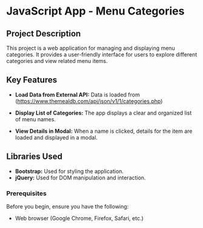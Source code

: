 # JavaScript App - Menu Categories

## Project Description

This project is a web application for managing and displaying menu categories. It provides a user-friendly interface for users to explore different categories and view related menu items.

## Key Features

- **Load Data from External API:**
 Data is loaded from (https://www.themealdb.com/api/json/v1/1/categories.php)

- **Display List of Categories:**
  The app displays a clear and organized list of menu names.

- **View Details in Modal:**
  When a name is clicked, details for the item are loaded and displayed in a modal.

## Libraries Used

- **Bootstrap:** Used for styling the application.
- **jQuery:** Used for DOM manipulation and interaction.

### Prerequisites

Before you begin, ensure you have the following:
- Web browser (Google Chrome, Firefox, Safari, etc.)
